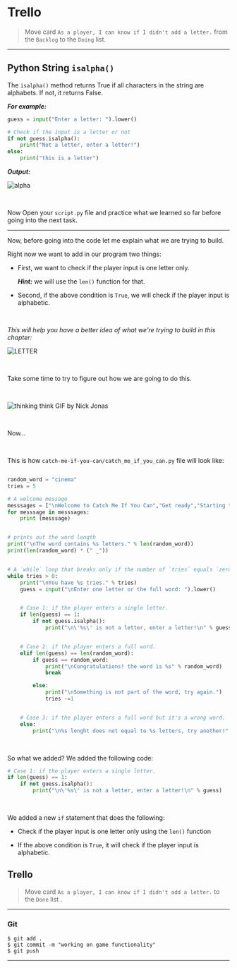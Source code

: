 ﻿
# Trello
> Move card  `As a player, I can know if I didn't add a letter.`  from the  `Backlog`  to the  `Doing`  list.

----------

## Python String `isalpha()`

The `isalpha()` method returns True if all characters in the string are alphabets. If not, it returns False.

***For example:***
```python
guess = input("Enter a letter: ").lower()

# Check if the input is a letter or not
if not guess.isalpha():
    print("Not a letter, enter a letter!")
else:
    print("this is a letter")
```

***Output:***

![alpha](https://i.ibb.co/rbpdJyg/alpha.gif)

<br>

Now Open your `script.py` file and practice what we learned so far before going into the next task.

-----
Now, before going into the code let me explain what we are trying to build.

 Right now we want to add in our program two things:

 - First, we want to check if the player input is one letter only. 
 
   ***Hint:*** we will use the `len()` function for that.
 
 - Second,  if the above condition is `True`, we will check if the player input is alphabetic.

<br>


*This will help you have a better idea of what we're trying to build in this chapter:*


![LETTER](https://i.ibb.co/xzhF86d/LETTER.gif)

<br>

Take some time to try to figure out how we are going to do this.

<br>

![thinking think GIF by Nick Jonas](https://media2.giphy.com/media/872o15eAXFBw66UfNl/giphy.gif?cid=ecf05e47f6aa97e62ac639d89b27238df25ef1204a7c1300&rid=giphy.gif)

<br>

Now...

<br>

This is how `catch-me-if-you-can/catch_me_if_you_can.py` file will look like:

```python

random_word = "cinema"
tries = 5

# A welcome message
messsages = ["\nWelcome to Catch Me If You Can","Get ready","Starting the game...","Selecting a word..."]
for messsage in messsages:
    print (messsage)


# prints out the word length
print("\nThe word contains %s letters." % len(random_word))
print(len(random_word) * (" _"))


# A `while` loop that breaks only if the number of `tries` equals `zero`
while tries > 0:
    print("\nYou have %s tries." % tries)
    guess = input("\nEnter one letter or the full word: ").lower()


    # Case 1: if the player enters a single letter.
    if len(guess) == 1:
        if not guess.isalpha():
            print("\n\'%s\' is not a letter, enter a letter!\n" % guess)


    # Case 2: if the player enters a full word.
    elif len(guess) == len(random_word):
        if guess == random_word:
            print("\nCongratulations! the word is %s" % random_word)
            break

        else:
            print("\nSomething is not part of the word, try again.")
            tries -=1


    # Case 3: if the player enters a full word but it's a wrong word.
    else:
        print("\n%s lenght does not equal to %s letters, try another!" % (guess,len(random_word)))
```

<br>

So what we added? We added the following code:
```python
# Case 1: if the player enters a single letter.
if len(guess) == 1:
    if not guess.isalpha():
        print("\n\'%s\' is not a letter, enter a letter!\n" % guess)
```
<br>

We added a new `if` statement that does the following:

 - Check if the player input is one letter only using the `len()` function 
 
 
 - If the above condition is `True`, it will check if the player input is alphabetic.


##  Trello

  

> Move card `As a player, I can know if I didn't add a letter.` to the `Done` list .

>

----------

###  Git

```
$ git add .
$ git commit -m "working on game functionality"
$ git push

```

  

----------
